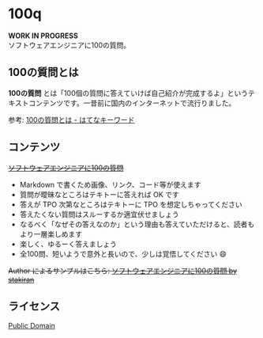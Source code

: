 # 100q

**WORK IN PROGRESS**  
ソフトウェアエンジニアに100の質問。

## 100の質問とは

**100の質問** とは「100個の質問に答えていけば自己紹介が完成するよ」というテキストコンテンツです。一昔前に国内のインターネットで流行りました。

参考: [100の質問とは - はてなキーワード](http://d.hatena.ne.jp/keyword/100%A4%CE%BC%C1%CC%E4)

## コンテンツ

~~[ソフトウェアエンジニアに100の質問](100q.md)~~

- Markdown で書くため画像、リンク、コード等が使えます
- 質問が曖昧なところはテキトーに答えれば OK です
- 答えが TPO 次第なところはテキトーに TPO を想定しちゃってください
- 答えたくない質問はスルーするか適宜伏せましょう
- なるべく「なぜその答えなのか」という理由も答えていただけると、読者もより一層楽しめます
- 楽しく、ゆるーく答えましょう
- 全100問、短いようで意外と長いので、少しは覚悟してください :smile:

~~Author によるサンプルはこちら: [ソフトウェアエンジニアに100の質問 by stakiran](100q_sample.md)~~

## ライセンス
[Public Domain](LICENSE)
